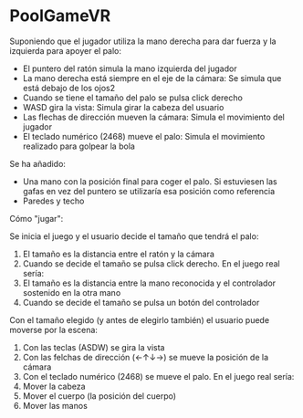 # PoolGameVR

Suponiendo que el jugador utiliza la mano derecha para dar fuerza y la izquierda para apoyer el palo:

- El puntero del ratón simula la mano izquierda del jugador
- La mano derecha está siempre en el eje de la cámara: Se simula que está debajo de los ojos2
- Cuando se tiene el tamaño del palo se pulsa click derecho
- WASD gira la vista: Simula girar la cabeza del usuario
- Las flechas de dirección mueven la cámara: Simula el movimiento del jugador
- El teclado numérico (2468) mueve el palo: Simula el movimiento realizado para golpear la bola


Se ha añadido:

- Una mano con la posición final para coger el palo. Si estuviesen las gafas en vez del puntero se utilizaría esa posición como referencia
- Paredes y techo

Cómo "jugar":

Se inicia el juego y el usuario decide el tamaño que tendrá el palo:
1. El tamaño es la distancia entre el ratón y la cámara
2. Cuando se decide el tamaño se pulsa click derecho.
En el juego real sería:
1. El tamaño es la distancia entre la mano reconocida y el controlador sostenido en la otra mano
2. Cuando se decide el tamaño se pulsa un botón del controlador

Con el tamaño elegido (y antes de elegirlo también) el usuario puede moverse por la escena:
1. Con las teclas (ASDW) se gira la vista
2. Con las felchas de dirección (←↑↓→) se mueve la posición de la cámara
3. Con el teclado numérico (2468) se mueve el palo.
En el juego real sería:
1. Mover la cabeza
2. Mover el cuerpo (la posición del cuerpo)
3. Mover las manos